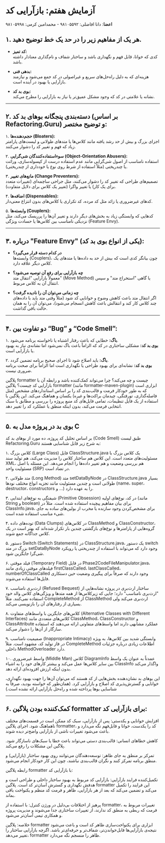 # آزمایش هفتم: بازآرایی کد
**اعضا**: دانا افاضلی: ۹۸۱۰۵۵۹۲ - محمدامین کرمی: ۹۸۱۰۵۹۹۸


## ۱. هر یک از مفاهیم زیر را در حد یک خط توضیح دهید.

- **کد تمیز:**  
  کدی که خوانا، قابل فهم و نگهداری باشد و ساختار شفاف و نام‌گذاری معنادار داشته باشد.

- **بدهی فنی:**  
  هزینه‌ای که به دلیل راه‌حل‌های سریع و غیراصولی در کد جمع می‌شود و نیازمند بازآرایی یا بهبود در آینده است.

- **بوی بد کد:**  
  نشانه یا علامتی در کد که وجود مشکل عمیق‌تر یا نیاز به بازآرایی را مطرح می‌کند.

---

## ۲. دسته‌بندی پنجگانه بوهای بد کد (بر اساس Refactoring.Guru) و توضیح مختصر:

۱. **حجم‌دهنده‌ها (Bloaters):**  
اجزای بزرگ و بیش از حد رشد یافته مانند کلاس‌ها یا متدهای طولانی و لیست‌های پارامتر زیاد که فهم و تغییر کد را دشوار می‌کنند.

۲. **سوءاستفاده‌کنندگان شی‌گرایی (Object-Orientation Abusers):**  
استفاده نامناسب از اصول شی‌گرایی مانند عدم استفاده درست از کپسوله‌سازی، وراثت یا چندریختی (مثلاً استفاده از شرط روی نوع یا خودداری از چندریختی).

۳. **مانع‌های تغییر (Change Preventers):**  
تصمیم‌های طراحی که تغییر کد را دشوار می‌کنند، مثل جراحی ساچمه‌ای (تغییرات متعدد برای یک کار) یا تغییر واگرا (تغییر یک کلاس برای دلایل متفاوت).

۴. **اضافه‌ها (Dispensables):**  
کدهای غیرضروری یا زائد مثل کد مرده، کد تکراری یا کلاس‌های بدون انتزاع معنی‌دار.

۵. **وابسته‌ها (Couplers):**  
کدهایی که وابستگی زیاد به بخش‌های دیگر دارند و تغییر آن‌ها را پرریسک می‌کند، مثل نزدیکی نامناسب بین کلاس‌ها یا حسادت ویژگی (Feature Envy).

---

## ۳. درباره "Feature Envy" (یکی از انواع بوی بد کد):

- **در کدام دسته قرار می‌گیرد؟**  
  وابسته‌ها (Couplers)، چون بیانگر کدی است که بیش از حد به داده‌ها یا متدهای یک کلاس دیگر علاقه دارد.

- **چه بازآرایی برای رفع آن توصیه می‌شود؟**  
  معمولاً بازآرایی "انتقال متد" (Move Method) یا گاهی "استخراج متد" و سپس انتقال آن به کلاس مربوط.

- **چه زمانی می‌توان آن را نادیده گرفت؟**  
  اگر انتقال متد باعث کاهش وضوح و خوانایی کد شود (مثلاً وقتی متد باید با داده‌های چند کلاس کار کند و انتقالش باعث کاهش انسجام می‌شود)، می‌توان آن را به همان حالت باقی گذاشت.

---

## ۴. دو تفاوت بین “Bug” و “Code Smell”:

۱. **باگ:** خطایی که باعث رفتار اشتباه یا ناخواسته برنامه می‌شود.  
**بوی بد کد:** مشکلی ساختاری در کد که الزاماً باعث باگ نمی‌شود اما نشانه‌ی نیاز به بهبود یا بازآرایی است.

۲. **باگ:** باید اصلاح شود تا اجرای صحیح برنامه تضمین گردد.  
**بوی بد کد:** نشانه‌ای برای بهبود طراحی یا نگهداری است اما الزاماً برای صحت برنامه ضروری نیست.

پلاگین formatter چیست و چه می‌کند؟ چرا می‌تواند کمک‌کننده باشد و رابطه آن با بازآرایی کد چیست؟
پلاگین formatter (مانند formatter-maven-plugin) ابزاری است که به طور خودکار فرمت و قالب‌بندی کد را بر اساس استانداردهای مشخص (مثل فاصله‌گذاری، تورفتگی، چیدمان براکت‌ها و غیره) یکسان و هماهنگ می‌کند. این پلاگین با استفاده از یک فایل تنظیمات، تمامی فایل‌های کد منبع پروژه را بررسی و مطابق با سبک انتخابی فرمت می‌کند، بدون اینکه منطق یا عملکرد کد را تغییر دهد.

---
## ۵. بوی بد در پروژه مدل به C

بر اساس تحلیل کد پروژه، ده مورد از بوهای بد کد (Code Smell) طبق لیست Refactoring.Guru به شرح زیر قابل شناسایی هستند:

۱. کلاس بزرگ (Large Class)
فایل ClassStructure.java یک کلاس بزرگ با مسئولیت‌های متعدد است. این کلاس هم ساختار کلاس را مدیریت می‌کند، هم تولید سند XML، هم بررسی وضعیت و هم تغییر داده‌ها را انجام می‌دهد. این مسئله با اصل مسئولیت واحد (SRP) در تضاد است.

۲. متد طولانی (Long Method)
متد setDataByNode در ClassStructure.java بسیار طولانی است و چندین مسئولیت مانند تجزیه انواع مختلف نودها (name، super، destructor، constructors و ...) را به عهده دارد.

۳. شیفتگی به نوع‌های ابتدایی (Primitive Obsession)
در کد، نوع‌های اولیه (مانند String و boolean) برای بیان مفاهیم پیچیده استفاده شده است. مثلاً در ClassInfo.java، برای مشخص‌کردن وجود سازنده یا مخرب از بولین‌های ساده به جای شیء مناسب استفاده شده است.

۴. توده‌های داده (Data Clumps)
در کلاس‌های ClassMethod و ClassConstructor، گروه‌هایی از پارامترها و نوع‌های بازگشتی چندین بار تکرار شده‌اند که بهتر است در یک کلاس جداگانه جمع شوند.

۵. دستور Switch (Switch Statements)
در ClassStructure.java، یک دستور switch بزرگ در متد setDataByNode وجود دارد که می‌تواند با استفاده از چندریختی یا رویکرد شی‌گرا جایگزین شود.

۶. فیلد موقتی (Temporary Field)
در فایل Phase2CodeFileManipulator.java، فیلدهای موقتی زیادی مانند firstClassCalled، lastClassCalled، numberOfClassCalled وجود دارند که صرفاً برای پیگیری وضعیت حین دستکاری فایل‌ها استفاده می‌شوند.

۷. ارث‌بری نامناسب (Refused Bequest)
ساختار ارث‌بری در پروژه نشانه‌هایی از "ارث‌بری نامناسب" دارد؛ جایی که زیرکلاس‌ها از همه متدها و ویژگی‌های کلاس والد خود استفاده نمی‌کنند. مثلاً CompleteMethod از ClassMethod ارث‌بری می‌کند ولی بسیاری از رفتارهای آن را بازنویسی می‌کند.

۸. کلاس‌های جایگزین با واسط‌های متفاوت (Alternative Classes with Different Interfaces)
کلاس‌های متعددی مانند ClassMethod، ClassConstructor و ClassAttribute عملکرد مشابهی دارند اما واسط‌های متفاوتی ارائه می‌دهند که استفاده سازگار از آن‌ها را دشوار می‌کند.

۹. صمیمیت نامناسب (Inappropriate Intimacy)
وابستگی شدید بین کلاس‌ها، به ویژه در فاز تولید کد، مشهود است. مثلاً CompleteMethod اطلاعات زیادی درباره جزئیات داخلی MethodOverloader دارد.

۱۰. واسط غیرضروری (Middle Man)
کلاس DiagramInfo عمدتاً به عنوان یک واسط بین سایر کلاس‌ها عمل می‌کند و بیشتر کارهای خود را به اشیاء ClassInfo واگذار می‌کند بدون اینکه ارزش افزوده‌ای ارائه دهد.

این بوهای بد نشان‌دهنده بخش‌هایی از کد هستند که می‌توان آن‌ها را جهت بهبود نگهداری، خوانایی و گسترش‌پذیری کد اصلاح و بازآرایی کرد. (همان‌طور که خواسته بودید، صرفاً به شناسایی بوها پرداخته شده و راه‌حل بازآرایی ارائه نشده است.)

---
## ۶.  کمک‌کننده بودن پلاگین formatter برای بازآرایی کد: 

افزایش خوانایی و یکدستی: پس از بازآرایی، سبک کد ممکن است در قسمت‌های مختلف ناهماهنگ شود. اجرای پلاگین formatter، کد را یکدست، خوانا و قابل‌فهم نگه می‌دارد و باعث می‌شود تغییرات ناشی از بازآرایی واضح‌تر دیده شوند.

کاهش خطاهای انسانی: قالب‌بندی دستی می‌تواند باعث خطا یا سبک‌های ناسازگار شود. پلاگین این مشکلات را رفع می‌کند.

تمرکز بر منطق به جای ظاهر: توسعه‌دهندگان می‌توانند روی بهبود ساختار (بازآرایی) و منطق برنامه تمرکز کنند و نگران قالب‌بندی نباشند، چون این کار خودکار انجام می‌شود.

رابطه پلاگین formatter با بازآرایی کد:

تکمیل‌کننده فرایند بازآرایی: بازآرایی کد مربوط به بهبود ساختار داخلی و طراحی است و هدفش نگهداری و گسترش آسان‌تر کد است. پلاگین formatter این فرایند را تکمیل می‌کند و تضمین می‌کند که بعد از هر بازآرایی، ظاهر و فرمت کد منظم و یکنواخت باقی بماند.

پرهیز از اختلافات بی‌دلیل در ورژن کنترل: با استفاده از formatter، تغییرات مربوط به فرمت که ربطی به منطق کد ندارند، از تغییرات ساختاری جدا می‌شوند و مدیریت پروژه و همکاری تیمی آسان‌تر می‌شود.

خلاصه:
پلاگین formatter ابزاری برای یکنواخت‌سازی ظاهر کد است و باعث می‌شود نتیجه‌ی بازآرایی‌ها قابل‌خواندن‌تر، شفاف‌تر و حرفه‌ای‌تر باشد. اگرچه بازآرایی ساختار را تغییر می‌دهد، formatter ظاهر را منسجم نگه می‌دارد.

